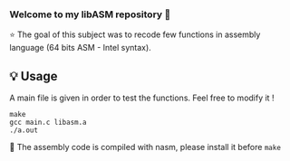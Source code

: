 ### Welcome to my libASM repository 👋

⭐️ The goal of this subject was to recode few functions in assembly language (64 bits ASM - Intel syntax).

## 💡 Usage

A main file is given in order to test the functions. Feel free to modify it !<br>

```
make
gcc main.c libasm.a
./a.out
```

🔑 The assembly code is compiled with nasm, please install it before ```make```